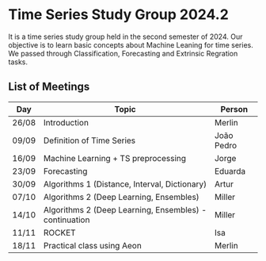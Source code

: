# Time Series Study Group 2024.2
It is a time series study group held in the second semester of 2024. Our objective is to learn basic concepts about Machine Leaning for time series. We passed through Classification, Forecasting and Extrinsic Regration tasks.

## List of Meetings
| Day      | Topic                                                  | Person     |
|----------|--------------------------------------------------------|------------|
| 26/08    | Introduction                                           | Merlin     |
| 09/09    | Definition of Time Series                              | João Pedro |
| 16/09    | Machine Learning + TS preprocessing                    | Jorge      |
| 23/09    | Forecasting                                            | Eduarda    |
| 30/09    | Algorithms 1 (Distance, Interval, Dictionary)          | Artur      |
| 07/10    | Algorithms 2 (Deep Learning, Ensembles)                | Miller     |
| 14/10    | Algorithms 2 (Deep Learning, Ensembles) - continuation | Miller     |
| 11/11    | ROCKET                                                 | Isa        |
| 18/11    | Practical class using Aeon                             | Merlin     |